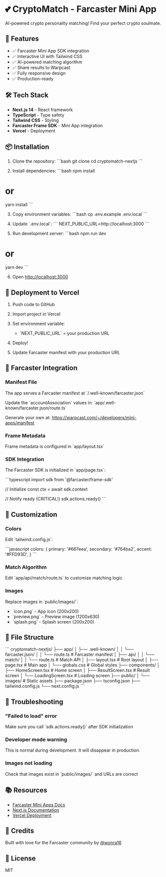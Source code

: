 # 💕 CryptoMatch - Farcaster Mini App

AI-powered crypto personality matching! Find your perfect crypto soulmate.

## 🚀 Features

- ✅ Farcaster Mini App SDK integration
- ✅ Interactive UI with Tailwind CSS
- ✅ AI-powered matching algorithm
- ✅ Share results to Warpcast
- ✅ Fully responsive design
- ✅ Production-ready

## 🛠️ Tech Stack

- **Next.js 14** - React framework
- **TypeScript** - Type safety
- **Tailwind CSS** - Styling
- **Farcaster Frame SDK** - Mini App integration
- **Vercel** - Deployment

## 📦 Installation

1. Clone the repository:
\`\`\`bash
git clone <your-repo-url>
cd cryptomatch-nextjs
\`\`\`

2. Install dependencies:
\`\`\`bash
npm install
# or
yarn install
\`\`\`

3. Copy environment variables:
\`\`\`bash
cp .env.example .env.local
\`\`\`

4. Update \`.env.local\`:
\`\`\`
NEXT_PUBLIC_URL=http://localhost:3000
\`\`\`

5. Run development server:
\`\`\`bash
npm run dev
# or
yarn dev
\`\`\`

6. Open [http://localhost:3000](http://localhost:3000)

## 🚢 Deployment to Vercel

1. Push code to GitHub

2. Import project in Vercel

3. Set environment variable:
   - \`NEXT_PUBLIC_URL\` = your production URL

4. Deploy!

5. Update Farcaster manifest with your production URL

## 📱 Farcaster Integration

### Manifest File

The app serves a Farcaster manifest at \`/.well-known/farcaster.json\`

Update the \`accountAssociation\` values in:
\`app/.well-known/farcaster.json/route.ts\`

Generate your own at: https://warpcast.com/~/developers/mini-apps/manifest

### Frame Metadata

Frame metadata is configured in \`app/layout.tsx\`

### SDK Integration

The Farcaster SDK is initialized in \`app/page.tsx\`:

\`\`\`typescript
import sdk from '@farcaster/frame-sdk'

// Initialize
const ctx = await sdk.context

// Notify ready (CRITICAL!)
sdk.actions.ready()
\`\`\`

## 🎨 Customization

### Colors

Edit \`tailwind.config.js\`:

\`\`\`javascript
colors: {
  primary: '#667eea',
  secondary: '#764ba2',
  accent: '#FFD93D',
}
\`\`\`

### Match Algorithm

Edit \`app/api/match/route.ts\` to customize matching logic

### Images

Replace images in \`public/images/\`:
- \`icon.png\` - App icon (200x200)
- \`preview.png\` - Preview image (1200x630)
- \`splash.png\` - Splash screen (200x200)

## 📄 File Structure

\`\`\`
cryptomatch-nextjs/
├── app/
│   ├── .well-known/
│   │   └── farcaster.json/
│   │       └── route.ts          # Farcaster manifest
│   ├── api/
│   │   └── match/
│   │       └── route.ts          # Match API
│   ├── layout.tsx                # Root layout
│   ├── page.tsx                  # Main app
│   └── globals.css               # Global styles
├── components/
│   ├── HomeScreen.tsx            # Home screen
│   ├── ResultScreen.tsx          # Result screen
│   └── LoadingScreen.tsx         # Loading screen
├── public/
│   └── images/                   # Static assets
├── package.json
├── tsconfig.json
├── tailwind.config.js
└── next.config.js
\`\`\`

## 🐛 Troubleshooting

### "Failed to load" error

Make sure you call \`sdk.actions.ready()\` after SDK initialization

### Developer mode warning

This is normal during development. It will disappear in production.

### Images not loading

Check that images exist in \`public/images/\` and URLs are correct

## 📚 Resources

- [Farcaster Mini Apps Docs](https://miniapps.farcaster.xyz)
- [Next.js Documentation](https://nextjs.org/docs)
- [Vercel Deployment](https://vercel.com/docs)

## 💜 Credits

Built with love for the Farcaster community by [@wonra16](https://warpcast.com/wonra16)

## 📝 License

MIT
